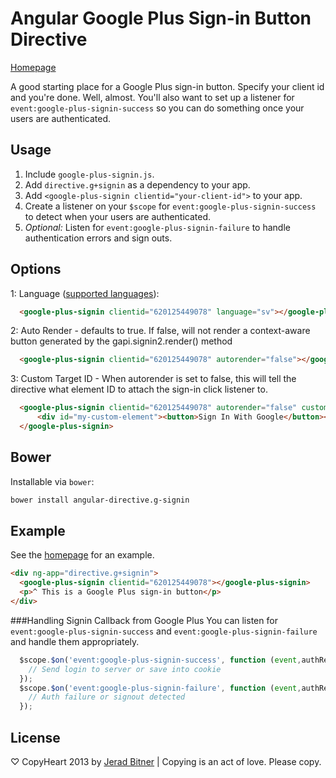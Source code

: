 # Angular Google Plus Sign-in Button Directive


[Homepage](http://jeradbitner.com/angular-directive.g-signin/)


A good starting place for a Google Plus sign-in button. Specify your client id and you're done. Well, almost. You'll also want to set up a listener for `event:google-plus-signin-success` so you can do something once your users are authenticated.

## Usage
1. Include `google-plus-signin.js`.
2. Add `directive.g+signin` as a dependency to your app.
3. Add `<google-plus-signin clientid="your-client-id">` to your app.
4. Create a listener on your `$scope` for `event:google-plus-signin-success` to detect when your users are authenticated.
5. *Optional:* Listen for `event:google-plus-signin-failure` to handle authentication errors and sign outs.

## Options 
1: Language ([supported languages](https://developers.google.com/+/web/api/supported-languages)):
```html
  <google-plus-signin clientid="620125449078" language="sv"></google-plus-signin>
```
2: Auto Render - defaults to true. If false, will not render a context-aware button generated by the gapi.signin2.render() method
```html
  <google-plus-signin clientid="620125449078" autorender="false"></google-plus-signin>
```
3: Custom Target ID - When autorender is set to false, this will tell the directive what element ID to attach the sign-in click listener to.
```html
  <google-plus-signin clientid="620125449078" autorender="false" customtargetid="my-custom-element">
      <div id="my-custom-element"><button>Sign In With Google</button></div>
  </google-plus-signin>
```

## Bower
Installable via `bower`:

```bash
bower install angular-directive.g-signin
```

## Example

See the [homepage](http://jeradbitner.com/angular-directive.g-signin/) for an example.

```html
<div ng-app="directive.g+signin">
  <google-plus-signin clientid="620125449078"></google-plus-signin>
  <p>^ This is a Google Plus sign-in button</p>
</div>
```

###Handling Signin Callback from Google Plus
You can listen for `event:google-plus-signin-success` and `event:google-plus-signin-failure` and handle them appropriately.

```javascript
  $scope.$on('event:google-plus-signin-success', function (event,authResult) {
    // Send login to server or save into cookie
  });
  $scope.$on('event:google-plus-signin-failure', function (event,authResult) {
    // Auth failure or signout detected
  });
```

## License
♡ CopyHeart 2013 by [Jerad Bitner](http://jeradbitner.com) | Copying is an act of love. Please copy.
